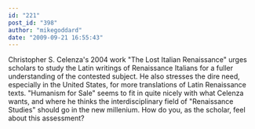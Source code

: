 ```yaml
---
id: "221"
post_id: "398"
author: "mikegoddard"
date: "2009-09-21 16:55:43"
---
```

Christopher S. Celenza's 2004 work "The Lost Italian Renaissance" urges scholars to study the Latin writings of Renaissance Italians for a fuller understanding of the contested subject. He also stresses the dire need, especially in the United States, for more translations of Latin Renaissance texts. "Humanism for Sale" seems to fit in quite nicely with what Celenza wants, and where he thinks the interdisciplinary field of "Renaissance Studies" should go in the new millenium. How do you, as the scholar, feel about this assessment?
